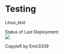 # Testing
Linux_test

Status of Last Deployment:<br>
<img src="http://github.com/Emir3339/Testing/workflows/Deploy to Linux via SSH/badge.svg?branch=main"><br>


Copyleft by Emir3339
